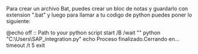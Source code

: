 Para crear un archivo Bat, puedes crear un bloc de notas y guardarlo con extension ".bat" y luego para llamar a tu codigo de python puedes poner lo siguiente:

@echo off
:: Path to your python script 
start /B /wait "" python "C:\Users\SAP_integration.py"
echo Proceso finalizado.Cerrando en...
timeout /t 5
exit

